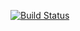 [![Build Status](https://app.travis-ci.com/K3beros/auth0-authz-model.svg?branch=main)](https://app.travis-ci.com/K3beros/auth0-authz-model)